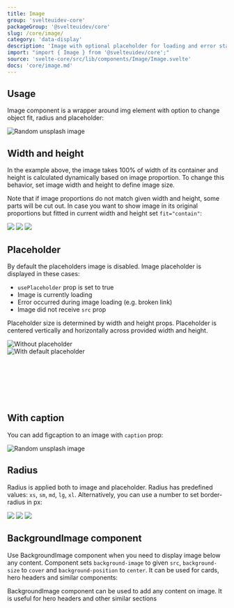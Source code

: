```yaml
---
title: Image
group: 'svelteuidev-core'
packageGroup: '@svelteuidev/core'
slug: /core/image/
category: 'data-display'
description: 'Image with optional placeholder for loading and error state'
import: "import { Image } from '@svelteuidev/core';"
source: 'svelte-core/src/lib/components/Image/Image.svelte'
docs: 'core/image.md'
---
```


<script lang="ts">
    import { BackgroundImage, Image, Text } from '@svelteuidev/core';
    import { Heading, Preview } from 'components';

    const url = "https://images.unsplash.com/photo-1511216335778-7cb8f49fa7a3?auto=format&fit=crop&w=720&q=80";
    const doggo = "https://images.unsplash.com/photo-1627552245715-77d79bbf6fe2?auto=format&fit=crop&w=640&q=80";

    const image = `
    <script>
        import { Image } from '@svelteuidev/core';
    <\/script>

    <Image
        radius="md"
        src={url}
        alt="Random unsplash image"
    \/>
    `;
    const sizeImage = `
    <script>
        import { Image } from '@svelteuidev/core';
    <\/script>

    <Image
        width={200}
        height={80}
        src={url}
    \/>
    <Image
        width={200}
        height={80}
        fit="contain"
        src={url}
    \/>
    <Image
        height={80}
        src={url}
    \/>
    `;
    const placeholderImage = `
    <script>
        import { Image } from '@svelteuidev/core';
    <\/script>

    <Image
        width={200}
        height={120}
        src={null}
        alt="Without placeholder"
    \/>
    <Image
        width={200}
        height={120}
        src={null}
        alt="With default placeholder"
        usePlaceholder
    \/>
    `;
    const captionImage = `
    <script>
        import { Image } from '@svelteuidev/core';
    <\/script>

    <Image
        radius="md"
        src={doggo}
        alt="Random unsplash image"
        caption="My dog begging for treats"
    \/>
    `;
    const radiusImage = `
    <script>
        import { Image } from '@svelteuidev/core';
    <\/script>

    <Image radius={0} src={doggo} \/>
    <Image radius={"lg"} src={doggo} \/>
    <Image radius={10} src={doggo} \/>
    `;
    const backgroundImage = `
    <script>
        import { BackgroundImage, Text } from '@svelteuidev/core';
    <\/script>

    <BackgroundImage
        src={url}
        radius="sm"
    >
        <Text color="#fff">
            BackgroundImage component can be used to add any content on image. It is useful for hero
            headers and other similar sections
        <\/Text>
    <\/BackgroundImage>
    `;
</script>

<Heading />

## Usage

Image component is a wrapper around img element with option to change object fit, radius and placeholder:

<Preview cols={1} code={image}>
    <Image
      radius="md"
      src={url}
      alt="Random unsplash image"
    />
</Preview>

## Width and height

In the example above, the image takes 100% of width of its container and height is calculated dynamically based on image proportion. To change this behavior, set image width and height to define image size.

Note that if image proportions do not match given width and height, some parts will be cut out. In case you want to show image in its original proportions but fitted in current width and height set `fit="contain"`:

<Preview cols={3} code={sizeImage}>
    <Image
        width={200}
        height={80}
        src={url}
    />
    <Image
        width={200}
        height={80}
        fit="cover"
        src={url}
    />
    <Image
        height={80}
        src={url}
    />
</Preview>

## Placeholder

By default the placeholders image is disabled. Image placeholder is displayed in these cases:

- `usePlaceholder` prop is set to true
- Image is currently loading
- Error occurred during image loading (e.g. broken link)
- Image did not receive `src` prop

Placeholder size is determined by width and height props. Placeholder is centered vertically and horizontally across provided width and height.

<Preview cols={2} code={placeholderImage}>
    <Image
        width={200}
        height={120}
        src={null}
        alt="Without placeholder"
    />
    <div style="width: 200px; height: 120px">
        <Image
            width={200}
            height={120}
            src={null}
            alt="With default placeholder"
            usePlaceholder
        />
    </div>
</Preview>

## With caption

You can add figcaption to an image with `caption` prop:

<Preview cols={1} code={captionImage}>
    <Image
        radius="md"
        src={doggo}
        alt="Random unsplash image"
        caption="My dog begging for treats"
    />
</Preview>

## Radius

Radius is applied both to image and placeholder. Radius has predefined values: `xs`, `sm`, `md`, `lg`, `xl`. Alternatively, you can use a number to set border-radius in px:

<Preview cols={3} code={radiusImage}>
    <Image radius={0} src={doggo} />
    <Image radius="lg" src={doggo} />
    <Image radius={10} src={doggo} />
</Preview>

## BackgroundImage component

Use BackgroundImage component when you need to display image below any content. Component sets `background-image` to given `src`, `background-size` to `cover` and `background-position` to `center`. It can be used for cards, hero headers and similar components:

<Preview cols={1} code={backgroundImage}>
    <BackgroundImage
        src={url}
        radius="sm"
    >
        <Text color="#fff">
            BackgroundImage component can be used to add any content on image. It is useful for hero
            headers and other similar sections
        </Text>
    </BackgroundImage>
</Preview>
